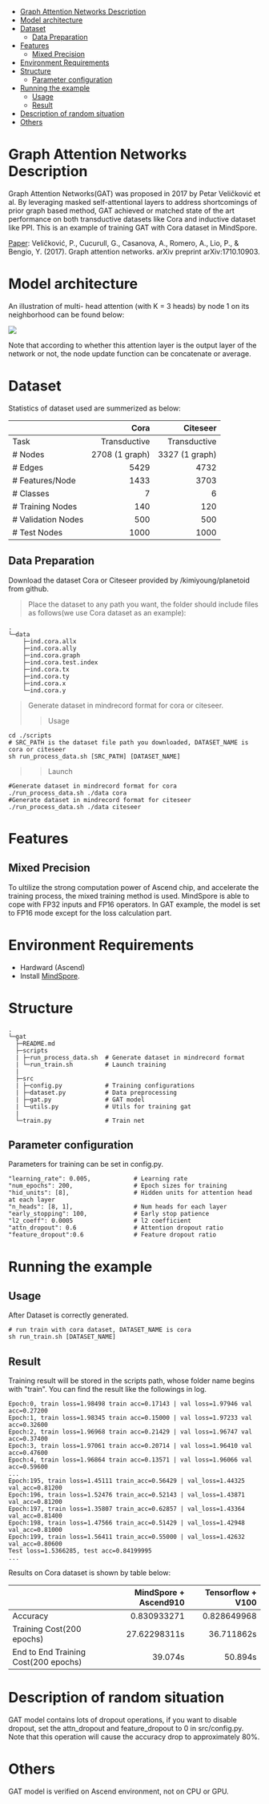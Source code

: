 <!--TOC -->

- [Graph Attention Networks Description](#graph-attention-networks-description)
- [Model architecture](#model-architecture)
- [Dataset](#dataset)
  - [Data Preparation](#data-preparation)
- [Features](#features)
  - [Mixed Precision](#mixed-precision)
- [Environment Requirements](#environment-requirements)
- [Structure](#structure)
  - [Parameter configuration](#parameter-configuration)
- [Running the example](#running-the-example)
  - [Usage](#usage)
  - [Result](#result)
- [Description of random situation](#description-of-random-situation)
- [Others](#others)
<!--TOC -->
# Graph Attention Networks Description
 
Graph Attention Networks(GAT) was proposed in 2017 by Petar Veličković et al. By leveraging masked self-attentional layers to address shortcomings of prior graph based method, GAT achieved or matched state of the art performance on both transductive datasets like Cora and inductive dataset like PPI. This is an example of training GAT with Cora dataset in MindSpore.

[Paper](https://arxiv.org/abs/1710.10903): Veličković, P., Cucurull, G., Casanova, A., Romero, A., Lio, P., & Bengio, Y. (2017). Graph attention networks. arXiv preprint arXiv:1710.10903.

# Model architecture

An illustration of multi- head attention (with K = 3 heads) by node 1 on its neighborhood can be found below:

![](https://camo.githubusercontent.com/4fe1a90e67d17a2330d7cfcddc930d5f7501750c/68747470733a2f2f7777772e64726f70626f782e636f6d2f732f71327a703170366b37396a6a6431352f6761745f6c617965722e706e673f7261773d31)

Note that according to whether this attention layer is the output layer of the network or not, the node update function can be concatenate or average.

# Dataset
Statistics of dataset used are summerized as below:

|                    |           Cora |       Citeseer |
| ------------------ | -------------: | -------------: |
| Task               |   Transductive |   Transductive |
| # Nodes            | 2708 (1 graph) | 3327 (1 graph) |
| # Edges            |           5429 |           4732 |
| # Features/Node    |           1433 |           3703 |
| # Classes          |              7 |              6 |
| # Training Nodes   |            140 |            120 |
| # Validation Nodes |            500 |            500 |
| # Test Nodes       |           1000 |           1000 |

## Data Preparation
Download the dataset Cora or Citeseer provided by /kimiyoung/planetoid from github.
 
> Place the dataset to any path you want, the folder should include files as follows(we use Cora dataset as an example):
 
```
.
└─data
    ├─ind.cora.allx
    ├─ind.cora.ally
    ├─ind.cora.graph
    ├─ind.cora.test.index
    ├─ind.cora.tx
    ├─ind.cora.ty
    ├─ind.cora.x
    └─ind.cora.y
```

> Generate dataset in mindrecord format for cora or citeseer.
>> Usage
```buildoutcfg
cd ./scripts
# SRC_PATH is the dataset file path you downloaded, DATASET_NAME is cora or citeseer
sh run_process_data.sh [SRC_PATH] [DATASET_NAME]
```

>> Launch
```
#Generate dataset in mindrecord format for cora
./run_process_data.sh ./data cora
#Generate dataset in mindrecord format for citeseer
./run_process_data.sh ./data citeseer
```

# Features

## Mixed Precision

To ultilize the strong computation power of Ascend chip, and accelerate the training process, the mixed training method is used. MindSpore is able to cope with FP32 inputs and FP16 operators. In GAT example, the model is set to FP16 mode except for the loss calculation part.

# Environment Requirements

- Hardward (Ascend)
- Install [MindSpore](https://www.mindspore.cn/install/en).

# Structure
 
```shell
.
└─gat      
  ├─README.md
  ├─scripts 
  | ├─run_process_data.sh  # Generate dataset in mindrecord format
  | └─run_train.sh         # Launch training   
  |
  ├─src
  | ├─config.py            # Training configurations
  | ├─dataset.py           # Data preprocessing
  | ├─gat.py               # GAT model
  | └─utils.py             # Utils for training gat
  |
  └─train.py               # Train net
```
 
## Parameter configuration
 
Parameters for training can be set in config.py.
 
```
"learning_rate": 0.005,            # Learning rate
"num_epochs": 200,                 # Epoch sizes for training
"hid_units": [8],                  # Hidden units for attention head at each layer
"n_heads": [8, 1],                 # Num heads for each layer
"early_stopping": 100,             # Early stop patience
"l2_coeff": 0.0005                 # l2 coefficient
"attn_dropout": 0.6                # Attention dropout ratio
"feature_dropout":0.6              # Feature dropout ratio
```

# Running the example
## Usage
After Dataset is correctly generated.
```
# run train with cora dataset, DATASET_NAME is cora
sh run_train.sh [DATASET_NAME]
```

## Result
 
Training result will be stored in the scripts path, whose folder name begins with "train". You can find the result like the followings in log.

 
```
Epoch:0, train loss=1.98498 train acc=0.17143 | val loss=1.97946 val acc=0.27200
Epoch:1, train loss=1.98345 train acc=0.15000 | val loss=1.97233 val acc=0.32600
Epoch:2, train loss=1.96968 train acc=0.21429 | val loss=1.96747 val acc=0.37400
Epoch:3, train loss=1.97061 train acc=0.20714 | val loss=1.96410 val acc=0.47600
Epoch:4, train loss=1.96864 train acc=0.13571 | val loss=1.96066 val acc=0.59600
...
Epoch:195, train loss=1.45111 train_acc=0.56429 | val_loss=1.44325 val_acc=0.81200
Epoch:196, train loss=1.52476 train_acc=0.52143 | val_loss=1.43871 val_acc=0.81200
Epoch:197, train loss=1.35807 train_acc=0.62857 | val_loss=1.43364 val_acc=0.81400
Epoch:198, train loss=1.47566 train_acc=0.51429 | val_loss=1.42948 val_acc=0.81000
Epoch:199, train loss=1.56411 train_acc=0.55000 | val_loss=1.42632 val_acc=0.80600
Test loss=1.5366285, test acc=0.84199995
...
```

Results on Cora dataset is shown by table below:

|                                      | MindSpore + Ascend910 | Tensorflow + V100 |
| ------------------------------------ | --------------------: | ----------------: |
| Accuracy                             |           0.830933271 |       0.828649968 |
| Training Cost(200 epochs)            |          27.62298311s |        36.711862s |
| End to End Training Cost(200 epochs) |               39.074s |           50.894s |

# Description of random situation
GAT model contains lots of dropout operations, if you want to disable dropout, set the attn_dropout and feature_dropout to 0 in src/config.py. Note that this operation will cause the accuracy drop to approximately 80%.

# Others
GAT model is verified on Ascend environment, not on CPU or GPU.